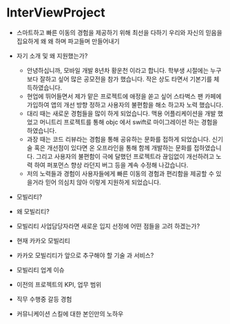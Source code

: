 # InterViewProject

* 스마트하고 빠른 이동의 경험을 제공하기 위해 최선을 다하기 우리와 자신의 믿음을 집요하게 왜 왜 하며 파고들며 만들어내기

* 자기 소개 및 왜 지원했는가?
    * 안녕하십니까, 모바일 개발 8년차 황운천 이라고 합니다. 학부생 시절에는 누구보다 잘하고 싶어 많은 공모전을 참가 했습니다. 작은 상도 타면서 기본기를 체득하였습니다.
    * 현업에 뛰어들면서 제가 맡은 프로젝트에 애정을 쏟고 싶어 스타벅스 팬 카페에 가입하여 앱의 개선 방향 정하고 사용자의 불편함을 해소 하고자 노력 했습니다.
    * 대리 때는 새로운 경험들을 많이 하게 되었습니다. 맥용 어플리케이션을 개발 했었고 머니트리 프로젝트를 통해 objc 에서 swift로 마이그레이션 하는 경험을 하였습니다.
    * 과장 때는 코드 리뷰라는 경험을 통해 공유하는 문화를 접하게 되었습니다. 신기술 혹은 개선점이 있다면 온 오프라인을 통해 함께 개발하는 문화를 접하였습니다. 그리고 사용자의 불편함이 극에 달했던 프로젝트라 끊임없이 개선하려고 노력 하여 퍼포먼스 향상 라던지 버그 등을 계속 수정해 나갔습니다.
    * 저의 노력들과 경험이 사용자들에게 빠른 이동의 경험과 편리함을 제공할 수 있을거라 믿어 의심치 않아 이렇게 지원하게 되었습니다.

* 모빌리티?

* 왜 모빌리티?

* 모빌리티 사업담당자라면 새로운 입지 선정에 어떤 점들을 고려 하겠는가?

* 현재 카카오 모빌리티

* 카카오 모빌리티가 앞으로 추구해야 할 기술 과 서비스?

* 모빌리티 업계 이슈

* 이전의 프로젝트의 KPI, 업무 범위

* 직무 수행중 갈등 경험

* 커뮤니케이션 스킬에 대한 본인만의 노하우
